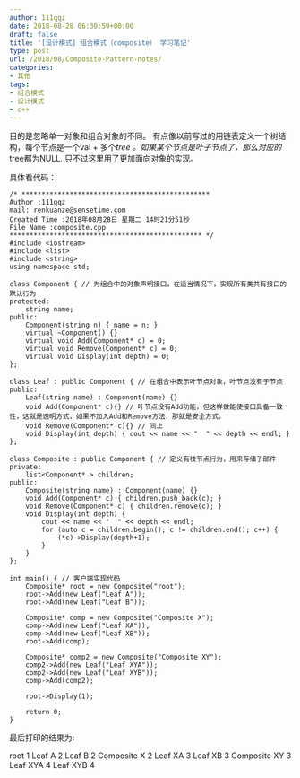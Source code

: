 ```yaml
---
author: 111qqz
date: 2018-08-28 06:30:59+00:00
draft: false
title: '[设计模式] 组合模式（composite） 学习笔记'
type: post
url: /2018/08/Composite-Pattern-notes/
categories:
- 其他
tags:
- 组合模式
- 设计模式
- c++
---
```


目的是忽略单一对象和组合对象的不同。 有点像以前写过的用链表定义一个树结构，每个节点是一个val + 多个*tree 。如果某个节点是叶子节点了，那么对应的*tree都为NULL. 只不过这里用了更加面向对象的实现。

具体看代码：

    
    /* ***********************************************
    Author :111qqz
    mail: renkuanze@sensetime.com
    Created Time :2018年08月28日 星期二 14时21分51秒
    File Name :composite.cpp
    ************************************************ */
    #include <iostream>
    #include <list>
    #include <string>
    using namespace std;
    
    class Component { // 为组合中的对象声明接口，在适当情况下，实现所有类共有接口的默认行为
    protected:
        string name;
    public:
        Component(string n) { name = n; }
        virtual ~Component() {}
        virtual void Add(Component* c) = 0;
        virtual void Remove(Component* c) = 0;
        virtual void Display(int depth) = 0;
    };
    
    class Leaf : public Component { // 在组合中表示叶节点对象，叶节点没有子节点
    public:
        Leaf(string name) : Component(name) {}
        void Add(Component* c){} // 叶节点没有Add功能，但这样做能使接口具备一致性，这就是透明方式，如果不加入Add和Remove方法，那就是安全方式。
        void Remove(Component* c){} // 同上
        void Display(int depth) { cout << name << "  " << depth << endl; }
    };
    
    class Composite : public Component { // 定义有枝节点行为，用来存储子部件
    private:
        list<Component* > children;
    public:
        Composite(string name) : Component(name) {}
        void Add(Component* c) { children.push_back(c); }
        void Remove(Component* c) { children.remove(c); }
        void Display(int depth) {
            cout << name << "  " << depth << endl;
            for (auto c = children.begin(); c != children.end(); c++) {
                (*c)->Display(depth+1);
            }
        }
    };
    
    int main() { // 客户端实现代码
        Composite* root = new Composite("root");
        root->Add(new Leaf("Leaf A"));
        root->Add(new Leaf("Leaf B"));
    
        Composite* comp = new Composite("Composite X");
        comp->Add(new Leaf("Leaf XA"));
        comp->Add(new Leaf("Leaf XB"));
        root->Add(comp);
    
        Composite* comp2 = new Composite("Composite XY");
        comp2->Add(new Leaf("Leaf XYA"));
        comp2->Add(new Leaf("Leaf XYB"));
        comp->Add(comp2);
    
        root->Display(1);
    
        return 0;
    }
    




最后打印的结果为:

root 1
Leaf A 2
Leaf B 2
Composite X 2
Leaf XA 3
Leaf XB 3
Composite XY 3
Leaf XYA 4
Leaf XYB 4






